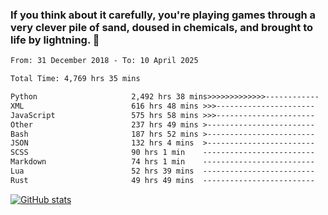 ### If you think about it carefully, you're playing games through a very clever pile of sand, doused in chemicals, and brought to life by lightning.  👋


<!--START_SECTION:waka-->

```txt
From: 31 December 2018 - To: 10 April 2025

Total Time: 4,769 hrs 35 mins

Python                     2,492 hrs 38 mins>>>>>>>>>>>>>------------   52.27 %
XML                        616 hrs 48 mins >>>----------------------   12.93 %
JavaScript                 575 hrs 58 mins >>>----------------------   12.08 %
Other                      237 hrs 49 mins >------------------------   04.99 %
Bash                       187 hrs 52 mins >------------------------   03.94 %
JSON                       132 hrs 4 mins  >------------------------   02.77 %
SCSS                       90 hrs 1 min    -------------------------   01.89 %
Markdown                   74 hrs 1 min    -------------------------   01.55 %
Lua                        52 hrs 39 mins  -------------------------   01.10 %
Rust                       49 hrs 49 mins  -------------------------   01.04 %
```

<!--END_SECTION:waka-->

[![GitHub stats](https://github-readme-stats.vercel.app/api?username=XenophonLXH&show_icons=true&theme=dark)](https://github.com/anuraghazra/github-readme-stats)
